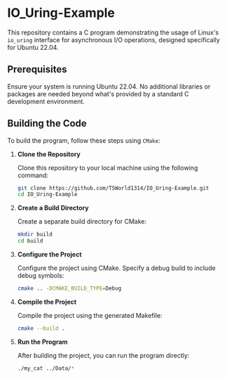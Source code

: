 # IO_Uring-Example

This repository contains a C program demonstrating the usage of Linux's `io_uring` interface for asynchronous I/O operations, designed specifically for Ubuntu 22.04.

## Prerequisites

Ensure your system is running Ubuntu 22.04. No additional libraries or packages are needed beyond what's provided by a standard C development environment.

## Building the Code

To build the program, follow these steps using `CMake`:

1. **Clone the Repository**

   Clone this repository to your local machine using the following command:

   ```bash
   git clone https://github.com/TSWorld1314/IO_Uring-Example.git
   cd IO_Uring-Example

   ```

2. **Create a Build Directory**

   Create a separate build directory for CMake:

   ```bash
   mkdir build
   cd build
   ```

3. **Configure the Project**

   Configure the project using CMake. Specify a debug build to include debug symbols:

   ```bash
   cmake .. -DCMAKE_BUILD_TYPE=Debug
   ```

4. **Compile the Project**

   Compile the project using the generated Makefile:

   ```bash
   cmake --build .
   ```

5. **Run the Program**

   After building the project, you can run the program directly:

   ```bash
   ./my_cat ../Data/*
   ```
   